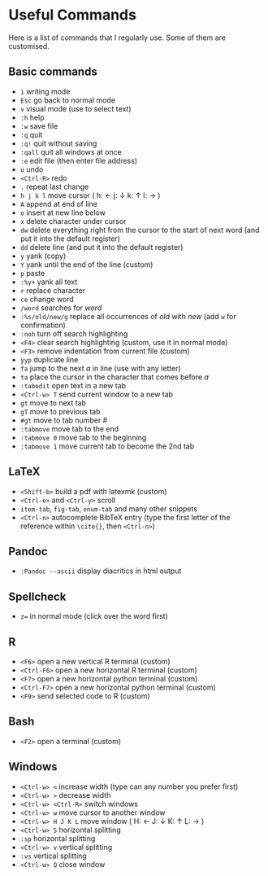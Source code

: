 # Useful Commands

Here is a list of commands that I regularly use. Some of them are customised. 

## Basic commands

* `i` writing mode
* `Esc` go back to normal mode 
* `v` visual mode (use to select text)
* `:h` help
* `:w` save file
* `:q` quit
* `:q!` quit without saving
* `:qall` quit all windows at once
* `:e` edit file (then enter file address)
* `u` undo
* `<Ctrl-R>` redo
* `.` repeat last change
* `h j k l` move cursor ( h: ←  j: ↓  k: ↑  l: → )
* `A` append at end of line
* `o` insert at new line below
* `x` delete character under cursor
* `dw` delete everything right from the cursor to the start of next word (and put it into the default register)
* `dd` delete line (and put it into the default register)
* `y` yank (copy)
* `Y` yank until the end of the line (custom)
* `p` paste
* `:%y+` yank all text
* `r` replace character
* `ce` change word
* `/word` searches for _word_
* `:%s/old/new/g` replace all occurrences of _old_ with _new_ (add `w` for confirmation) 
* `:noh` turn off search highlighting 
* `<F4>` clear search highlighting (custom, use it in normal mode)
* `<F3>` remove indentation from current file (custom)
* `yyp` duplicate line
* `fa` jump to the next _a_ in line (use with any letter)
* `ta` place the cursor in the character that comes before _a_
* `:tabedit` open text in a new tab
* `<Ctrl-w> T` send current window to a new tab
* `gt` move to next tab
* `gT` move to previous tab
* `#gt` move to tab number #
* `:tabmove` move tab to the end
* `:tabmove 0` move tab to the beginning
* `:tabmove 1` move current tab to become the 2nd tab

## LaTeX

* `<Shift-b>` build a pdf with latexmk (custom)
* `<Ctrl-e>` and `<Ctrl-y>` scroll
* `item-tab`, `fig-tab`, `enum-tab` and many other snippets
* `<Ctrl-n>` autocomplete BibTeX entry (type the first letter of the reference within `\cite{}`, then `<Ctrl-n>`)

## Pandoc

* `:Pandoc --ascii` display diacritics in html output

## Spellcheck 

* `z=` in normal mode (click over the word first)

## R

* `<F6>` open a new vertical R terminal (custom)
* `<Ctrl-F6>` open a new horizontal R terminal (custom)
* `<F7>` open a new horizontal python terminal (custom)
* `<Ctrl-F7>` open a new horizontal python terminal (custom)
* `<F9>` send selected code to R (custom)

## Bash

* `<F2>` open a terminal (custom)

## Windows

* `<Ctrl-w> <` increase width (type can any number you prefer first)
* `<Ctrl-w> >` decrease width
* `<Ctrl-w> <Ctrl-R>` switch windows
* `<Ctrl-w> w` move cursor to another window
* `<Ctrl-w> H J K L` move window ( H: ←  J: ↓  K: ↑  L: → )
* `<Ctrl-w> S` horizontal splitting
* `:sp` horizontal splitting
* `<Ctrl-w> v` vertical splitting
* `:vs` vertical splitting
* `<Ctrl-w> Q` close window

